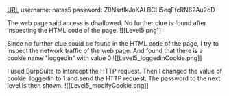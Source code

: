 [URL](http://natas5.natas.labs.overthewire.org/)
username: natas5
password: Z0NsrtIkJoKALBCLi5eqFfcRN82Au2oD

The web page said access is disallowed. No further clue is found after inspecting the HTML code of the page.
![[Level5.png]]

Since no further clue could be found in the HTML code of the page, I try to inspect the network traffic of the web page.
And found that there is a cookie name "loggedin" with value 0
![[Level5_loggedinCookie.png]]

I used BurpSuite to intercept the HTTP request. Then I changed the value of cookie: loggedin to 1 and send the HTTP request. The password to the next level is then shown.
![[Level5_modifyCookie.png]]
